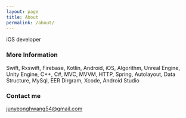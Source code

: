 ```yaml
---
layout: page
title: About
permalink: /about/
---
```


iOS developer

### More Information

Swift, Rxswift, Firebase, Kotlin, Android, iOS, Algorithm, Unreal Engine, Unity Engine, C++, C#, MVC, MVVM, HTTP, Spring, Autolayout, Data Structure, MySql, EER Dirgram, Xcode, Android Studio

### Contact me

[junyeonghwang54@gmail.com](mailto:junyeonghwang54@domain.com)
